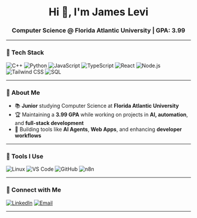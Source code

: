 <h1 align="center">Hi 👋, I'm James Levi</h1>
<h3 align="center">Computer Science @ Florida Atlantic University | GPA: 3.99</h3>

---

### 🚀 Tech Stack
![C++](https://img.shields.io/badge/-C++-00599C?style=flat&logo=c%2B%2B&logoColor=white)
![Python](https://img.shields.io/badge/-Python-3776AB?style=flat&logo=python&logoColor=white)
![JavaScript](https://img.shields.io/badge/-JavaScript-F7DF1E?style=flat&logo=javascript&logoColor=black)
![TypeScript](https://img.shields.io/badge/-TypeScript-3178C6?style=flat&logo=typescript&logoColor=white)
![React](https://img.shields.io/badge/-React-20232A?style=flat&logo=react&logoColor=61DAFB)
![Node.js](https://img.shields.io/badge/-Node.js-339933?style=flat&logo=node.js&logoColor=white)
![Tailwind CSS](https://img.shields.io/badge/-Tailwind%20CSS-06B6D4?style=flat&logo=tailwindcss&logoColor=white)
![SQL](https://img.shields.io/badge/-SQL-4479A1?style=flat&logo=postgresql&logoColor=white)

---

### 💼 About Me
- 📚 **Junior** studying Computer Science at **Florida Atlantic University**
- 🏆 Maintaining a **3.99 GPA** while working on projects in **AI, automation**, and **full-stack development**
- 🚀 Building tools like **AI Agents**, **Web Apps**, and enhancing **developer workflows**

---

### 🧰 Tools I Use
![Linux](https://img.shields.io/badge/-Linux-FCC624?style=flat&logo=linux&logoColor=black)
![VS Code](https://img.shields.io/badge/-VS%20Code-007ACC?style=flat&logo=visual-studio-code&logoColor=white)
![GitHub](https://img.shields.io/badge/-GitHub-181717?style=flat&logo=github&logoColor=white)
![n8n](https://img.shields.io/badge/-n8n-0B141A?style=flat&logo=n8n&logoColor=orange)

---

### 🔗 Connect with Me
[![LinkedIn](https://img.shields.io/badge/-LinkedIn-0077B5?style=flat&logo=linkedin&logoColor=white)](https://www.linkedin.com/in/jameslevi123/)
[![Email](https://img.shields.io/badge/-Email-D14836?style=flat&logo=gmail&logoColor=white)](mailto:YOUR_EMAIL_HERE)

---

